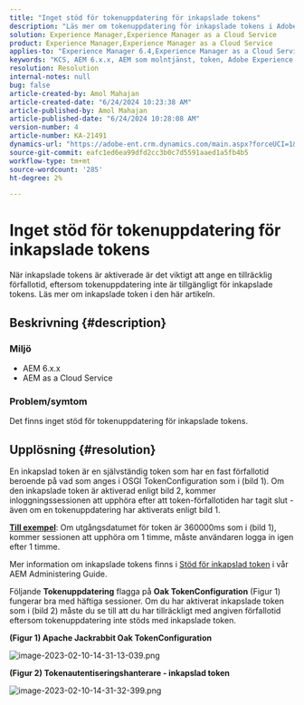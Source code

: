 ```yaml
---
title: "Inget stöd för tokenuppdatering för inkapslade tokens"
description: "Läs mer om tokenuppdatering för inkapslade tokens i Adobe Experience Manager (AEM) as a Cloud Service."
solution: Experience Manager,Experience Manager as a Cloud Service
product: Experience Manager,Experience Manager as a Cloud Service
applies-to: "Experience Manager 6.4,Experience Manager as a Cloud Service,Experience Manager 6.5"
keywords: "KCS, AEM 6.x.x, AEM som molntjänst, token, Adobe Experience Manager, FAQ, inkapslade tokens, 6.4, 6.5, Experience Manager as a Cloud Service"
resolution: Resolution
internal-notes: null
bug: false
article-created-by: Amol Mahajan
article-created-date: "6/24/2024 10:23:38 AM"
article-published-by: Amol Mahajan
article-published-date: "6/24/2024 10:28:08 AM"
version-number: 4
article-number: KA-21491
dynamics-url: "https://adobe-ent.crm.dynamics.com/main.aspx?forceUCI=1&pagetype=entityrecord&etn=knowledgearticle&id=3960eacc-1332-ef11-840a-6045bd02de5c"
source-git-commit: eafc1ed6ea99dfd2cc3b0c7d5591aaed1a5fb4b5
workflow-type: tm+mt
source-wordcount: '285'
ht-degree: 2%

---
```


# Inget stöd för tokenuppdatering för inkapslade tokens


När inkapslade tokens är aktiverade är det viktigt att ange en tillräcklig förfallotid, eftersom tokenuppdatering inte är tillgängligt för inkapslade tokens. Läs mer om inkapslade token i den här artikeln.

## Beskrivning {#description}


### <b>Miljö</b>

- AEM 6.x.x
- AEM as a Cloud Service




### <b>Problem/symtom</b>

Det finns inget stöd för tokenuppdatering för inkapslade tokens.




## Upplösning {#resolution}


En inkapslad token är en självständig token som har en fast förfallotid beroende på vad som anges i OSGI TokenConfiguration som i (bild 1).
Om den inkapslade token är aktiverad enligt bild 2, kommer inloggningssessionen att upphöra efter att token-förfallotiden har tagit slut - även om en tokenuppdatering har aktiverats enligt bild 1.

<u><b>Till exempel</b></u>: Om utgångsdatumet för token är 360000ms som i (bild 1), kommer sessionen att upphöra om 1 timme, måste användaren logga in igen efter 1 timme.

Mer information om inkapslade tokens finns i [Stöd för inkapslad token](https://experienceleague.adobe.com/docs/experience-manager-64/administering/security/encapsulated-token.html) i vår AEM Administering Guide.

Följande <b>Tokenuppdatering</b> flagga på <b>Oak TokenConfiguration</b> (Figur 1) fungerar bra med häftiga sessioner.
Om du har aktiverat inkapslade token som i (bild 2) måste du se till att du har tillräckligt med angiven förfallotid eftersom tokenuppdatering inte stöds med inkapslade token.



<b>(Figur 1) Apache Jackrabbit Oak TokenConfiguration</b>

![image-2023-02-10-14-31-13-039.png](https://jira.corp.adobe.com/secure/attachment/9633655/image-2023-02-10-14-31-13-039.png)

<b>(Figur 2) Tokenautentiseringshanterare - inkapslad token</b>



![image-2023-02-10-14-31-32-399.png](https://jira.corp.adobe.com/secure/attachment/9633654/image-2023-02-10-14-31-32-399.png)


